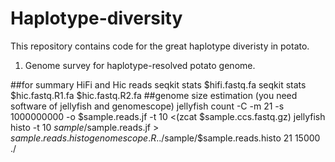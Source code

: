 # Haplotype-diversity
This repository contains code for the great haplotype diveristy in potato.

1. Genome survey for haplotype-resolved potato genome.

##for summary HiFi and Hic reads
seqkit stats $hifi.fastq.fa
seqkit stats $hic.fastq.R1.fa  $hic.fastq.R2.fa 
##genome size estimation (you need software of jellyfish and genomescope)
jellyfish count -C -m 21 -s 1000000000 -o $sample.reads.jf -t 10 <(zcat $sample.ccs.fastq.gz) 
jellyfish histo -t 10 $sample/$sample.reads.jf > $sample.reads.histo
genomescope.R  ../$sample/$sample.reads.histo 21 15000 ./

